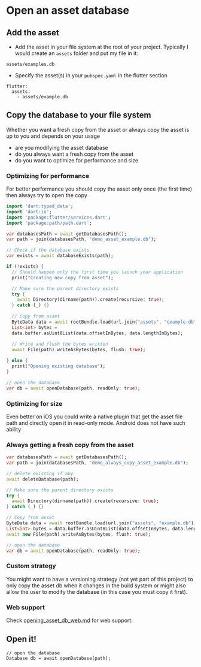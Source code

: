 # Open an asset database

## Add the asset

* Add the asset in your file system at the root of your project. Typically 
I would create an `assets` folder and put my file in it:
````
assets/examples.db
````

* Specify the asset(s) in your `pubspec.yaml` in the flutter section
````
flutter:
  assets:
    - assets/example.db
````

## Copy the database to your file system

Whether you want a fresh copy from the asset or always copy the asset is up to
you and depends on your usage
* are you modifying the asset database
* do you always want a fresh copy from the asset
* do you want to optimize for performance and size


### Optimizing for performance

For better performance you should copy the asset only once (the first time) then
always try to open the copy

```dart
import 'dart:typed_data';
import 'dart:io';
import 'package:flutter/services.dart';
import 'package:path/path.dart';

var databasesPath = await getDatabasesPath();
var path = join(databasesPath, "demo_asset_example.db");

// Check if the database exists
var exists = await databaseExists(path);

if (!exists) {
  // Should happen only the first time you launch your application
  print("Creating new copy from asset");

  // Make sure the parent directory exists
  try {
    await Directory(dirname(path)).create(recursive: true);
  } catch (_) {}
    
  // Copy from asset
  ByteData data = await rootBundle.load(url.join("assets", "example.db"));
  List<int> bytes =
  data.buffer.asUint8List(data.offsetInBytes, data.lengthInBytes);
  
  // Write and flush the bytes written
  await File(path).writeAsBytes(bytes, flush: true);

} else {
  print("Opening existing database");
}

// open the database
var db = await openDatabase(path, readOnly: true);

```

### Optimizing for size

Even better on iOS you could write a native plugin that get the asset file path
and directly open it in read-only mode. Android does not have such ability

### Always getting a fresh copy from the asset

```dart
var databasesPath = await getDatabasesPath();
var path = join(databasesPath, "demo_always_copy_asset_example.db");

// delete existing if any
await deleteDatabase(path);

// Make sure the parent directory exists
try {
  await Directory(dirname(path)).create(recursive: true);
} catch (_) {}

// Copy from asset
ByteData data = await rootBundle.load(url.join("assets", "example.db"));
List<int> bytes = data.buffer.asUint8List(data.offsetInBytes, data.lengthInBytes);
await new File(path).writeAsBytes(bytes, flush: true);

// open the database
var db = await openDatabase(path, readOnly: true);
```

### Custom strategy

You might want to have a versioning strategy (not yet part of this project) to only copy the asset db when
it changes in the build system or might also allow the user to modify the database (in this case you must copy it
first).

### Web support

Check [opening_asset_db_web.md](../../packages_web/sqflite_common_ffi_web/doc/opening_asset_db_web.md) for web support.

## Open it!
````
// open the database
Database db = await openDatabase(path);
````

